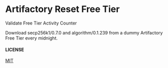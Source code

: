 # Artifactory Reset Free Tier

Validate Free Tier Activity Counter

Download secp256k1/0.7.0 and algorithm/0.1.239 from a dummy Artifactory Free Tier every midnight.


#### LICENSE
[MIT](LICENSE.md)


